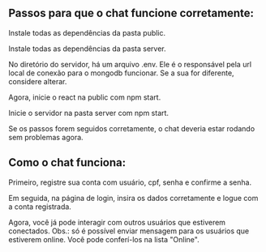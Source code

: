 ## Passos para que o chat funcione corretamente:

Instale todas as dependências da pasta public.

Instale todas as dependências da pasta server.

No diretório do servidor, há um arquivo .env. Ele é o responsável pela url local de conexão para o mongodb funcionar. Se a sua for diferente, considere alterar.

Agora, inicie o react na public com npm start.

Inicie o servidor na pasta server com npm start.

Se os passos forem seguidos corretamente, o chat deveria estar rodando sem problemas agora.

## Como o chat funciona:

Primeiro, registre sua conta com usuário, cpf, senha e confirme a senha.

Em seguida, na página de login, insira os dados corretamente e logue com a conta registrada.

Agora, você já pode interagir com outros usuários que estiverem conectados. Obs.: só é possível enviar mensagem para os usuários que estiverem online. Você pode conferí-los na lista "Online".

